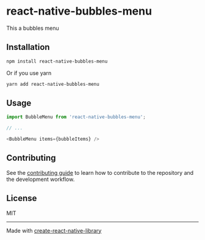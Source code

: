 # react-native-bubbles-menu

This a bubbles menu

## Installation

```sh
npm install react-native-bubbles-menu
```

Or if you use yarn
```sh
yarn add react-native-bubbles-menu
```

## Usage

```js
import BubbleMenu from 'react-native-bubbles-menu';

// ...

<BubbleMenu items={bubbleItems} />
```

## Contributing

See the [contributing guide](CONTRIBUTING.md) to learn how to contribute to the repository and the development workflow.

## License

MIT

---

Made with [create-react-native-library](https://github.com/callstack/react-native-builder-bob)
